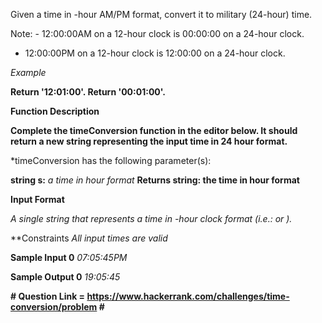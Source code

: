 Given a time in -hour AM/PM format, convert it to military (24-hour) time.

Note: - 12:00:00AM on a 12-hour clock is 00:00:00 on a 24-hour clock.
- 12:00:00PM on a 12-hour clock is 12:00:00 on a 24-hour clock.

*Example*

**Return '12:01:00'.
Return '00:01:00'.**

**Function Description**

**Complete the timeConversion function in the editor below. It should return a new string representing the input time in 24 hour format.**

*timeConversion has the following parameter(s):

**string s:** *a time in  hour format*
**Returns string: the time in  hour format**

**Input Format**

*A single string  that represents a time in -hour clock format (i.e.:  or ).*

**Constraints
*All input times are valid*

**Sample Input 0** *07:05:45PM*

**Sample Output 0** *19:05:45*

**# Question Link = https://www.hackerrank.com/challenges/time-conversion/problem  #**
